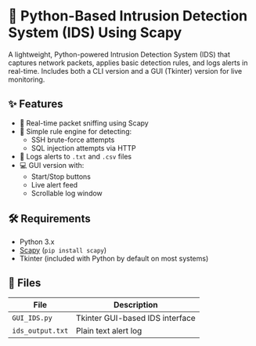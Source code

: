 # 🔐 Python-Based Intrusion Detection System (IDS) Using Scapy

A lightweight, Python-powered Intrusion Detection System (IDS) that captures network packets, applies basic detection rules, and logs alerts in real-time. Includes both a CLI version and a GUI (Tkinter) version for live monitoring.

## ✨ Features

- 🔎 Real-time packet sniffing using Scapy
- 🧠 Simple rule engine for detecting:
  - SSH brute-force attempts
  - SQL injection attempts via HTTP
- 📜 Logs alerts to `.txt` and `.csv` files
- 💻 GUI version with:
  - Start/Stop buttons
  - Live alert feed
  - Scrollable log window

## 🛠️ Requirements

- Python 3.x
- [Scapy](https://scapy.net/) (`pip install scapy`)
- Tkinter (included with Python by default on most systems)

## 📁 Files

| File               | Description                            |
|--------------------|----------------------------------------|
| `GUI_IDS.py`       | Tkinter GUI-based IDS interface        |
| `ids_output.txt`   | Plain text alert log                   |


